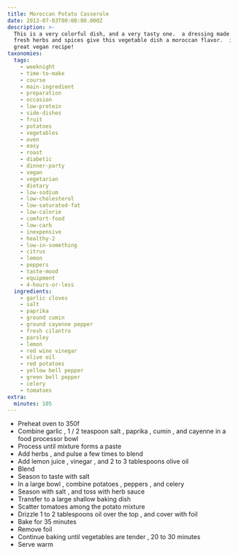 ```yaml
---
title: Moroccan Potato Casserole
date: 2013-07-03T00:00:00.000Z
description: >-
  This is a very colorful dish, and a very tasty one.  a dressing made from
  fresh herbs and spices give this vegetable dish a moroccan flavor.  it is a
  great vegan recipe!
taxonomies:
  tags:
    - weeknight
    - time-to-make
    - course
    - main-ingredient
    - preparation
    - occasion
    - low-protein
    - side-dishes
    - fruit
    - potatoes
    - vegetables
    - oven
    - easy
    - roast
    - diabetic
    - dinner-party
    - vegan
    - vegetarian
    - dietary
    - low-sodium
    - low-cholesterol
    - low-saturated-fat
    - low-calorie
    - comfort-food
    - low-carb
    - inexpensive
    - healthy-2
    - low-in-something
    - citrus
    - lemon
    - peppers
    - taste-mood
    - equipment
    - 4-hours-or-less
  ingredients:
    - garlic cloves
    - salt
    - paprika
    - ground cumin
    - ground cayenne pepper
    - fresh cilantro
    - parsley
    - lemon
    - red wine vinegar
    - olive oil
    - red potatoes
    - yellow bell pepper
    - green bell pepper
    - celery
    - tomatoes
extra:
  minutes: 105
---
```

 - Preheat oven to 350f
 - Combine garlic , 1 / 2 teaspoon salt , paprika , cumin , and cayenne in a food processor bowl
 - Process until mixture forms a paste
 - Add herbs , and pulse a few times to blend
 - Add lemon juice , vinegar , and 2 to 3 tablespoons olive oil
 - Blend
 - Season to taste with salt
 - In a large bowl , combine potatoes , peppers , and celery
 - Season with salt , and toss with herb sauce
 - Transfer to a large shallow baking dish
 - Scatter tomatoes among the potato mixture
 - Drizzle 1 to 2 tablespoons oil over the top , and cover with foil
 - Bake for 35 minutes
 - Remove foil
 - Continue baking until vegetables are tender , 20 to 30 minutes
 - Serve warm
